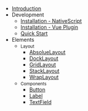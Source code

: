 - [Introduction](/)
- <span>Development</span>
    - [Installation - NativeScript](/installation-nativescript)
    - [Installation - Vue Plugin](/installation-nativescript-vue)
    - [Quick Start](/installation)
- <span>Elements</span>
    - <small>Layout</small>
        - [AbsolueLayout](/elements/layout/absolute-layout)
        - [DockLayout](/elements/layout/dock-layout)
        - [GridLayout](/elements/layout/grid-layout)
        - [StackLayout](/elements/layout/stack-layout)
        - [WrapLayout](/elements/layout/wrap-layout)
    - <small>Components</small>
        - [Button](/elements/components/button)
        - [Label](/elements/components/label)
        - [TextField](/elements/components/text-field)
